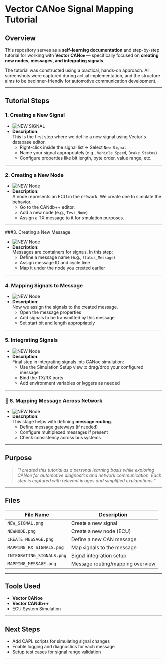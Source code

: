 # Vector CANoe Signal Mapping Tutorial
## Overview

This repository serves as a **self-learning documentation** and step-by-step tutorial for working with **Vector CANoe** — specifically focused on **creating new nodes, messages, and integrating signals**.

The tutorial was constructed using a practical, hands-on approach. All screenshots were captured during actual implementation, and the structure aims to be beginner-friendly for automotive communication development.

---

## Tutorial Steps

### 1. Creating a New Signal

- ![NEW SIGNAL](./NEW_SIGNAL.png)
- **Description**:  
  This is the first step where we define a new signal using Vector's database editor.
  - Right-click inside the signal list → Select `New Signal`
  - Name your signal appropriately (e.g., `Vehicle_Speed`, `Brake_Status`)
  - Configure properties like bit length, byte order, value range, etc.

---

### 2. Creating a New Node
- ![NEW Node](./NEWNODE.png)
- **Description**:  
  A node represents an ECU in the network. We create one to simulate the behavior.
  - Go to the CANdb++ editor.
  - Add a new node (e.g., `Test_Node`)
  - Assign a TX message to it for simulation purposes.

---

###3. Creating a New Message
- ![NEW Node](./CREATE_MESSAGE.png)
- **Description**:  
  Messages are containers for signals. In this step:
  - Define a message name (e.g., `Status_Message`)
  - Assign message ID and cycle time
  - Map it under the node you created earlier

---

### 4. Mapping Signals to Message
- ![NEW Node](./MAPPING_RX_SIGNALS.png)
- **Description**:  
  Now we assign the signals to the created message.
  - Open the message properties
  - Add signals to be transmitted by this message
  - Set start bit and length appropriately

---

### 5. Integrating Signals
- ![NEW Node](./INTEGRATING_SIGNALS.png)
- **Description**:  
  Final step in integrating signals into CANoe simulation:
  - Use the Simulation Setup view to drag/drop your configured message
  - Bind the TX/RX ports
  - Add environment variables or loggers as needed

---

### 🧭 6. Mapping Message Across Network
- ![NEW Node](./MAPPING_MESSAGE.png)
- **Description**:  
  This stage helps with defining **message routing**.
  - Define message gateways (if needed)
  - Configure multiplexed messages if present
  - Check consistency across bus systems

---

## Purpose

> *“I created this tutorial as a personal learning basis while exploring CANoe for automotive diagnostics and network communication. Each step is captured with relevant images and simplified explanations.”*

---

## Files

| File Name               | Description                      |
|------------------------|----------------------------------|
| `NEW_SIGNAL.png`       | Create a new signal              |
| `NEWNODE.png`          | Create a new node (ECU)          |
| `CREATE_MESSAGE.png`   | Define a new CAN message         |
| `MAPPING_RX_SIGNALS.png` | Map signals to the message     |
| `INTEGRATING_SIGNALS.png` | Signal integration setup      |
| `MAPPING_MESSAGE.png`  | Message routing/mapping overview |

---

## Tools Used

- **Vector CANoe**
- **Vector CANdb++**
- ECU System Simulation

---

## Next Steps

- Add CAPL scripts for simulating signal changes
- Enable logging and diagnostics for each message
- Setup test cases for signal range validation

---
